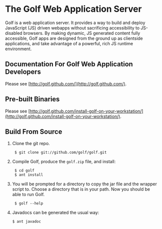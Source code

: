 The Golf Web Application Server
===============================

Golf is a web application server. It provides a way to build and deploy JavaScript (JS) driven webapps without sacrificing accessibility to JS-disabled browsers. By making dynamic, JS generated content fully accessible, Golf apps are designed from the ground up as clientside applications, and take advantage of a powerful, rich JS runtime environment.

Documentation For Golf Web Application Developers
-------------------------------------------------

Please see [http://golf.github.com/](http://golf.github.com/).

Pre-built Binaries
------------------

Please see [http://golf.github.com/install-golf-on-your-workstation/](http://golf.github.com/install-golf-on-your-workstation/).

Build From Source
-----------------

1. Clone the git repo.

        $ git clone git://github.com/golf/golf.git

2. Compile Golf, produce the `golf.zip` file, and install:
        
        $ cd golf
        $ ant install

3. You will be prompted for a directory to copy the jar file and the wrapper script to. Choose a directory that is in your path. Now you should be able to run Golf.

        $ golf --help

4. Javadocs can be generated the usual way:

       $ ant javadoc
